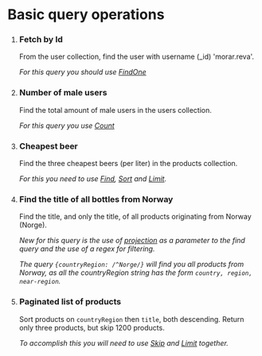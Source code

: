 # Basic query operations

1. ### Fetch by Id

    From the user collection, find the user with username (_id) 'morar.reva'.

    _For this query you should use [FindOne](http://docs.mongodb.org/manual/reference/method/db.collection.findOne/)_

2. ### Number of male users

    Find the total amount of male users in the users collection.

    _For this query you use [Count](http://docs.mongodb.org/manual/reference/method/db.collection.count/)_

3. ### Cheapest beer

    Find the three cheapest beers (per liter) in the products collection.

    _For this you need to use [Find](http://docs.mongodb.org/manual/reference/method/db.collection.find/), [Sort](http://docs.mongodb.org/manual/reference/method/cursor.sort/#cursor.sort) and [Limit](http://docs.mongodb.org/manual/reference/method/cursor.limit/)._

4. ### Find the title of all bottles from Norway

    Find the title, and only the title, of all products originating from Norway (Norge).

    _New for this query is the use of [projection](http://docs.mongodb.org/manual/reference/method/db.collection.find/#projections) as a parameter to the find query and the use of a regex for filtering._

    _The query `{countryRegion: /^Norge/}` will find you all products from Norway, as all the countryRegion string has the form `country, region, near-region`._

5. ### Paginated list of products

    Sort products on `countryRegion` then `title`, both descending. Return only three products, but skip 1200 products.

    _To accomplish this you will need to use [Skip](http://docs.mongodb.org/manual/reference/method/cursor.skip/) and [Limit](http://docs.mongodb.org/manual/reference/method/cursor.limit/) together._
